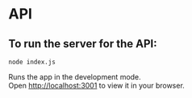 # API

## To run the server for the API:
`node index.js`

Runs the app in the development mode.\
Open [http://localhost:3001](http://localhost:3001) to view it in your browser.